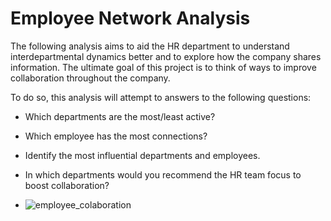  # Employee Network Analysis 
The following analysis aims to aid the HR department to understand interdepartmental dynamics better and to explore how the company shares information. The ultimate goal of this project is to think of ways to improve collaboration throughout the company.  

To do so, this analysis will attempt to answers to the following questions:
- Which departments are the most/least active?
- Which employee has the most connections?
- Identify the most influential departments and employees.
- In which departments would you recommend the HR team focus to boost collaboration?

- ![employee_colaboration](https://collab-api.datacamp.com/community/workspace/8d7c08b9-e7d5-49a1-84d0-3a3a225f114e/image?embedOnSocialMedia=true)
